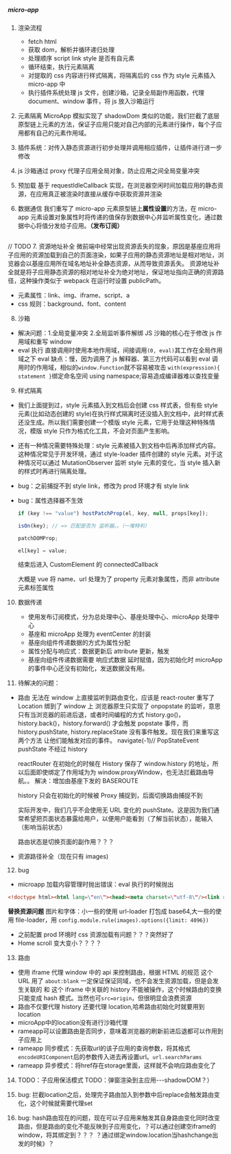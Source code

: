 ##### micro-app

1. 渲染流程

   - fetch html
   - 获取 dom，解析并循环递归处理
   - 处理顺序 script link style 是否有自元素
   - 循环结束，执行元素隔离
   - 对提取的 css 内容进行样式隔离，将隔离后的 css 作为 style 元素插入 micro-app 中
   - 执行插件系统处理 js 文件，创建沙箱，记录全局副作用函数，代理 document、window 事件，将 js 放入沙箱运行

2. 元素隔离 MicroApp 模拟实现了 shadowDom 类似的功能，我们拦截了底层原型链上元素的方法，保证子应用只能对自己内部的元素进行操作，每个子应用都有自己的元素作用域。

3. 插件系统：对传入静态资源进行初步处理并调用相应插件，让插件进行进一步修改

4. js 沙箱通过 proxy 代理子应用全局对象，防止应用之间全局变量冲突

5. 预加载 基于 requestIdleCallback 实现，在浏览器空闲时间加载应用的静态资源，在应用真正被渲染时直接从缓存中获取资源并渲染

6. 数据通信 我们重写了 micro-app 元素原型链上**属性设置**的方法，在 micro-app 元素设置对象属性时将传递的值保存到数据中心并监听属性变化，通过数据中心将值分发给子应用。**（发布订阅）**

```

```

// TODO 7. 资源地址补全
微前端中经常出现资源丢失的现象，原因是基座应用将子应用的资源加载到自己的页面渲染，如果子应用的静态资源地址是相对地址，浏览器会以基座应用所在域名地址补全静态资源，从而导致资源丢失。
资源地址补全就是将子应用静态资源的相对地址补全为绝对地址，保证地址指向正确的资源路径，这种操作类似于 webpack 在运行时设置 publicPath。

- 元素属性：link、img、iframe、script、a
- css 规则：background、font、content

8. 沙箱

- 解决问题：1.全局变量冲突 2.全局监听事件解绑
  JS 沙箱的核心在于修改 js 作用域和重写 window
- eval 执行
  直接调用时使用本地作用域，间接调用`(0, eval)`其工作在全局作用域之下
  eval 缺点：慢，因为调用了 js 解释器、第三方代码可以看到 eval 调用时的作用域，相似的`window.Function`就不容易被攻击
  `with(expression){ statement }`绑定命名空间 using namespace;容易造成编译器难以查找变量

9. 样式隔离

- 我们上面提到过，style 元素插入到文档后会创建 css 样式表，但有些 style 元素(比如动态创建的 style)在执行样式隔离时还没插入到文档中，此时样式表还没生成。所以我们需要创建一个模版 style 元素，它用于处理这种特殊情况，模版 style 只作为格式化工具，不会对页面产生影响。

- 还有一种情况需要特殊处理：style 元素被插入到文档中后再添加样式内容。这种情况常见于开发环境，通过 style-loader 插件创建的 style 元素。对于这种情况可以通过 MutationObserver 监听 style 元素的变化，当 style 插入新的样式时再进行隔离处理。

- bug：之前捕捉不到 style link，修改为 prod 环境才有 style link
- bug：属性选择器不生效

  ```javascript
  if (key !== "value") hostPatchProp(el, key, null, props[key]);

  isOn(key); // => 匹配是否为 监听器。。（一堆特判）

  patchDOMProp;

  el[key] = value;
  ```

  结束后进入 CustomElement 的 connectedCallback

  大概是 vue 将 name、url 处理为了 property 元素对象属性，而非 attribute 元素标签属性

10. 数据传递

    - 使用发布订阅模式，分为总处理中心、基座处理中心、microApp 处理中心
    - 基座和 microApp 处理为 eventCenter 的封装
    - 基座向组件传递数据的方式为属性分配
    - 属性分配与响应式：数据更新后 attribute 更新，触发
    - 基座向组件传递数据需要 响应式数据 延时赋值，因为初始化时 microApp 的事件中心还没有初始化，发送数据没有用。

11. 待解决的问题：

- 路由
  无法在 window 上直接监听到路由变化，应该是 react-router 重写了 Location 绑到了 window 上
  浏览器原生只实现了 onpopstate 的监听，意思只有当浏览器的前进后退，或者时间编程的方式 history.go()，history.back()，history.forward() 才会触发 popstate 事件，而 history.pushState, history.replaceState 没有事件触发。现在我们来重写这两个方法 让他们能触发对应的事件。
  navigate(-1)// PopStateEvent
  pushState 不经过 history

  reactRouter 在初始化的时候在 History 保存了 window.history 的地址，所以后面即使绑定了作用域为为 window.proxyWindow，也无法拦截路由导航。。
  解决：增加由基座下发的 BASEROUTE

  history 只会在初始化的时候被 Proxy 捕捉到，后面切换路由捕捉不到

  实际开发中，我们几乎不会使用无 URL 变化的 pushState。这是因为我们通常希望把页面状态暴露给用户，以便用户能看到（了解当前状态），能输入（影响当前状态）

  路由状态是切换页面的副作用？？？

- 资源路径补全（现在只有 images)

12. bug

- microapp 加载内容管理时抛出错误：eval 执行的时候抛出
```html
<!doctype html><html lang=\"en\"><head><meta charset=\"utf-8\"/><link rel=\"icon\" href=\"/favicon.ico\"/><meta name=\"viewport\" content=\"width=device-width,initial-scale=1\"/><meta name=\"theme-color\" content=\"#000000\"/><meta name=\"description\" content=\"Web site created using create-react-app\"/><link rel=\"apple-touch-icon\" href=\"/logo192.png\"/><link rel=\"manifest\" href=\"/manifest.json\"/><title>React App</title><script defer=\"defer\" src=\"/static/js/main.bdd29dcd.js\"></script><link href=\"/static/css/main.1e2ec299.css\" rel=\"stylesheet\"></head><body><noscript>You need to enable JavaScript to run this app.</noscript><div id=\"root\"></div></body></html>"
```

**替换资源问题**
图片和字体：小一些的使用 url-loader 打包成 base64,大一些的使用 file-loader，用 `config.module.rule(images).options({limit: 4096})`

- 之前配置 prod 环境时 css 资源加载有问题？？？突然好了
- Home scroll 变大变小？？？？

13. 路由

- 使用 iframe 代理 window 中的 api 来控制路由，根据 HTML 的规范 这个 URL 用了 `about:blank` 一定保证保证同域，也不会发生资源加载，但是会发生关联的 和 这个 iframe 中关联的 history 不能被操作，这个时候路由的变换只能变成 hash 模式。当然也可`src=origin`，但很明显会浪费资源
- 路由不仅要代理 history 还要代理 location,哈希路由初始化时就要用到location
- microApp中的location没有进行沙箱代理
- rameapp可以设置路由是否同步，意味着浏览器的刷新前进后退都可以作用到子应用上
- rameapp 同步模式：先获取url的该子应用的查询参数，将其格式`encodeURIComponent`后的参数传入进去再设置url。`url.searchParams`
- rameapp 异步模式：将href存在storage里面，这样就不会响应路由变化了


14. TODO：子应用保活模式
    TODO：弹窗渲染到主应用---shadowDOM？）

15. bug: 拦截location之后，处理完子路由加入到参数中后replace会触发路由变化，这个时候就需要代理set

16. bug: hash路由现在的问题，现在可以子应用来触发其自身路由变化同时改变路由，但是路由的变化不能反映到子应用变化，？可以通过创建空iframe的window，将其绑定到？？？
？通过绑定window.location当hashchange出发的时候》？